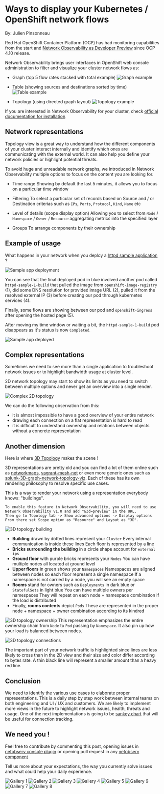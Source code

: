 # Ways to display your Kubernetes / OpenShift network flows

By: Julien Pinsonneau

Red Hat OpenShift Container Platform (OCP) has had monitoring capabilities from the start and [Network Observability as Developer Preview](https://cloud.redhat.com/blog/a-guide-to-providing-insight-with-network-observability) since OCP 4.10 release.

Network Observability brings user interfaces in OpenShift web console administration to filter and visualize your cluster network flows as:

- Graph (top 5 flow rates stacked with total example)
![Graph example](./images/graph.png)

- Table (showing sources and destinations sorted by time)
![Table example](./images/table.png)

- Topology (using directed graph layout)
![Topology example](./images/topology.png)

If you are interested in Network Observability for your cluster, check [official documentation for installation](TODO).

## Network representations

Topology view is a great way to understand how the different components of your cluster interact internally and identify which ones are communicating with the external world. It can also help you define your network policies or highlight potential threats.

To avoid huge and unreadable network graphs, we introduced in Network Observability multiple options to focus on the content you are looking for.

- Time range
Showing by default the last 5 minutes, it allows you to focus on a particular time window

- Filtering
To select a particular set of records based on Source and / or Destination criterias such as `IPs`, `Ports`, `Protocol`, `Kind`, `Name` etc

- Level of details (scope display option) 
Allowing you to select from `Node` / `Namespace` / `Owner` / `Resource` aggregating metrics into the specified layer

- Groups
To arrange components by their ownership

## Example of usage

What happens in your network when you deploy a [httpd sample application](https://github.com/sclorg/httpd-ex) ?

![Sample app deployment](./images/sample-app-deployment.png)

You can see that the final deployed pod in blue involved another pod called `httpd-sample-1-build` that pulled the image from `openshift-image-registry` (1), did some DNS resolution for provided image URL (2), pulled it from the resolved external IP (3) before creating our pod through kubernetes services (4).

Finally, some flows are showing between our pod and `openshift-ingress` after opening the hosted page (5).

After moving my time window or waiting a bit, the `httpd-sample-1-build` pod disappears as it's status is now `Completed`.

![Sample app deployed](./images/sample-app-deployed.png)

## Complex representations

Sometimes we need to see more than a single application to troubleshoot network issues or to highlight bandwidth usage at cluster level.

2D network topology may start to show its limits as you need to switch between multiple options and never get an overview into a single render.

![Complex 2D topology](./images/huge-topology.png)

We can do the following observation from this:
- it is almost impossible to have a good overview of your entire network
- drawing each connection on a flat representation is hard to read
- it is difficult to understand ownership and relations between objects without a concrete representation

## Another dimension

Here is where [3D Topology](https://github.com/jpinsonneau/react-three-topology) makes the scene !

3D representations are pretty old and you can find a lot of them online such as [networkmaps](https://github.com/pablomarle/networkmaps), [vagrant-mesh-net](https://github.com/IMPIMBA/vagrant-mesh-net) or even more generic ones such as [splunk-3D-graph-network-topology-viz](https://github.com/splunk/splunk-3D-graph-network-topology-viz). Each of these has its own rendering philosophy to resolve specific use cases.

This is a way to render your network using a representation everybody knows: "buildings".
```
To enable this feature in Network Observability, you will need to use Network Observability v1.0 and add "&3d=preview" in the URL. 
Then go to Topology tab -> Show advanced options -> Display options 
From there set Scope option as "Resource" and Layout as "3D".
```

![3D topology building](./images/3d-building.png)

- **Building** drawn by dotted lines represent your `Cluster`
Every internal communication is inside these lines
Each floor is represented by a line
- **Bricks surrounding the building** in a circle shape account for `external ips`
- **Ground floor** with purple bricks represents your `Nodes`
You can have multiple nodes all located at ground level
- **Upper floors** in green shows your `Namespaces`
Namespaces are aligned between nodes so each floor represent a single namespace
If a namespace is not carried by a node, you will see an empty space
- **Rooms** stand for owners such as `Deployments` in dark blue or `StatefulSets` in light blue
You can have multiple owners per namespaces
They will repeat on each node + namespace combination if the load is distributed
- Finally, **rooms contents** depict `Pods`
These are represented in the proper node + namespace + owner combination according to its kindred

![3D topology ownership](./images/3d-ownership.png)
This representation emphasizes the entire ownership chain from `Node` to `Pod` passing by `Namespace`.
It also pin up how your load is balanced between nodes.

![3D topology connections](./images/3d-connection.png)

The important part of your network traffic is highlighted since lines are less likely to cross than in the 2D view and their size and color differ according to bytes rate. 
A thin black line will represent a smaller amount than a heavy red line.

## Conclusion

We need to identify the various use cases to elaborate proper representations. This is a daily step by step work between internal teams on both engineering and UI / UX and customers. We are likely to implement more views in the future to highlight network issues, health, threats and usage. 
One of the next implementations is going to be [sankey chart](https://observablehq.com/@d3/sankey) that will be useful for connection tracking.

## We need you !

Feel free to contribute by commenting this post, opening issues in [netobserv console plugin](https://github.com/netobserv/network-observability-console-plugin/issues) or opening pull request in any [netobserv component](https://github.com/netobserv)

Tell us more about your expectations, the way you currently solve issues and what could help your daily experience.

![Gallery 1](./images/gallery-1.png)
![Gallery 2](./images/gallery-2.png)
![Gallery 3](./images/gallery-3.png)
![Gallery 4](./images/gallery-4.png)
![Gallery 5](./images/gallery-5.png)
![Gallery 6](./images/gallery-6.png)
![Gallery 7](./images/gallery-7.png)
![Gallery 8](./images/gallery-8.png)